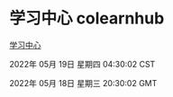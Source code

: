 # 学习中心 colearnhub
[学习中心](http://59.174.27.92:56308/colearnhub/)

2022年 05月 19日 星期四 04:30:02 CST

2022年 05月 18日 星期三 20:30:02 GMT

